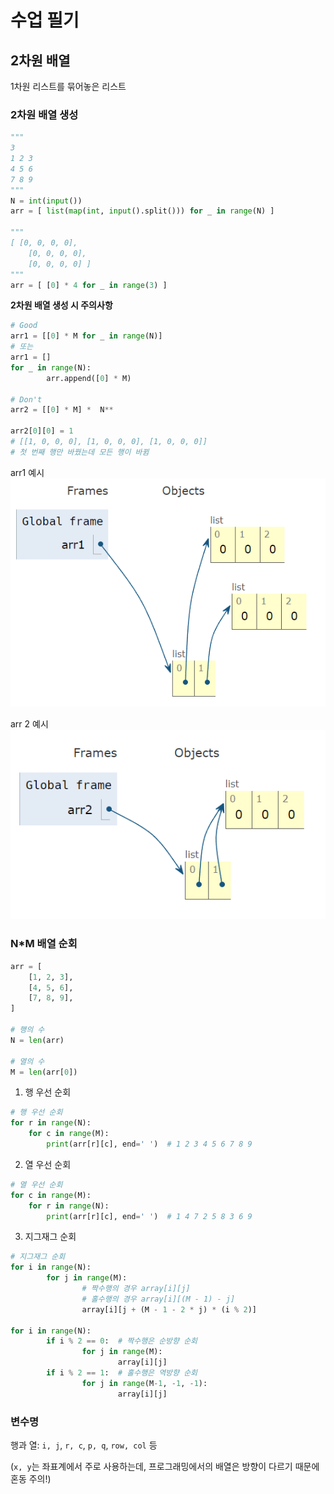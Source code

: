 # 수업 필기

## 2차원 배열

1차원 리스트를 묶어놓은 리스트

### 2차원 배열 생성

```python
"""
3
1 2 3
4 5 6
7 8 9
"""
N = int(input())
arr = [ list(map(int, input().split())) for _ in range(N) ]

"""
[ [0, 0, 0, 0],
	[0, 0, 0, 0],
	[0, 0, 0, 0] ]
"""
arr = [ [0] * 4 for _ in range(3) ]
```

**2차원 배열 생성 시 주의사항**

```python
# Good
arr1 = [[0] * M for _ in range(N)]
# 또는
arr1 = []
for _ in range(N):
		arr.append([0] * M)

# Don't
arr2 = [[0] * M] *  N**

arr2[0][0] = 1
# [[1, 0, 0, 0], [1, 0, 0, 0], [1, 0, 0, 0]]
# 첫 번째 행만 바꿨는데 모든 행이 바뀜
```

arr1 예시
![arr1 예시](../images/2d-array_1.png)

arr 2 예시
![arr 2 예시](../images/2d-array_2.png)

### N*M 배열 순회

```python
arr = [
    [1, 2, 3],
    [4, 5, 6],
    [7, 8, 9],
]

# 행의 수
N = len(arr)

# 열의 수
M = len(arr[0])
```

1. 행 우선 순회

```python
# 행 우선 순회
for r in range(N):
    for c in range(M):
        print(arr[r][c], end=' ')  # 1 2 3 4 5 6 7 8 9 
```

2. 열 우선 순회

```python
# 열 우선 순회
for c in range(M):
    for r in range(N):
        print(arr[r][c], end=' ')  # 1 4 7 2 5 8 3 6 9 
```

3. 지그재그 순회

```python
# 지그재그 순회
for i in range(N):
		for j in range(M):
				# 짝수행의 경우 array[i][j]
				# 홀수행의 경우 array[i][(M - 1) - j]
				array[i][j + (M - 1 - 2 * j) * (i % 2)]
		
for i in range(N):
		if i % 2 == 0:  # 짝수행은 순방향 순회
				for j in range(M):
						array[i][j]
		if i % 2 == 1:  # 홀수행은 역방향 순회
				for j in range(M-1, -1, -1):
						array[i][j]
```

### 변수명

행과 열: `i, j`, `r, c`, `p, q`, `row, col` 등

(`x, y`는 좌표계에서 주로 사용하는데, 프로그래밍에서의 배열은 방향이 다르기 때문에 혼동 주의!)